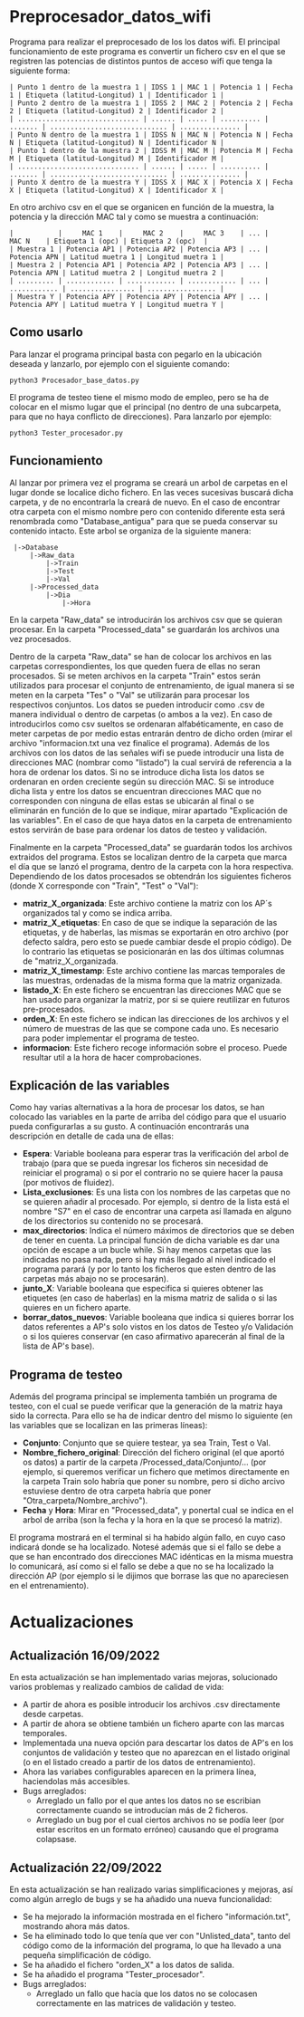 # Preprocesador_datos_wifi
Programa para realizar el preprocesado de los los datos wifi.
El principal funcionamiento de este programa es convertir un fichero csv en el que se registren las potencias de distintos puntos de acceso wifi que tenga la siguiente forma:

    | Punto 1 dentro de la muestra 1 | IDSS 1 | MAC 1 | Potencia 1 | Fecha 1 | Etiqueta (latitud-Longitud) 1 | Identificador 1 |
    | Punto 2 dentro de la muestra 1 | IDSS 2 | MAC 2 | Potencia 2 | Fecha 2 | Etiqueta (latitud-Longitud) 2 | Identificador 2 |
    | .............................. | ...... | ..... | .......... | ....... | ............................. | ............... |
    | Punto N dentro de la muestra 1 | IDSS N | MAC N | Potencia N | Fecha N | Etiqueta (latitud-Longitud) N | Identificador N |
    | Punto 1 dentro de la muestra 2 | IDSS M | MAC M | Potencia M | Fecha M | Etiqueta (latitud-Longitud) M | Identificador M |
    | .............................. | ...... | ..... | .......... | ....... | ............................. | ............... |
    | Punto X dentro de la muestra Y | IDSS X | MAC X | Potencia X | Fecha X | Etiqueta (latitud-Longitud) X | Identificador X |
    
En otro archivo csv en el que se organicen en función de la muestra, la potencia y la dirección MAC tal y como se muestra a continuación:
    
    |           |     MAC 1    |     MAC 2    |     MAC 3    | ... |     MAC N    | Etiqueta 1 (opc) | Etiqueta 2 (opc)  |
    | Muestra 1 | Potencia AP1 | Potencia AP2 | Potencia AP3 | ... | Potencia APN | Latitud muetra 1 | Longitud muetra 1 |
    | Muestra 2 | Potencia AP1 | Potencia AP2 | Potencia AP3 | ... | Potencia APN | Latitud muetra 2 | Longitud muetra 2 |
    | ......... | ............ | ............ | ............ | ... | ............ | ................ | ................. |
    | Muestra Y | Potencia APY | Potencia APY | Potencia APY | ... | Potencia APY | Latitud muetra Y | Longitud muetra Y |


## Como usarlo
Para lanzar el programa principal basta con pegarlo en la ubicación deseada y lanzarlo, por ejemplo con el siguiente comando:
    
    python3 Procesador_base_datos.py

El programa de testeo tiene el mismo modo de empleo, pero se ha de colocar en el mismo lugar que el principal (no dentro de una subcarpeta, para que no haya conflicto de direcciones). Para lanzarlo por ejemplo:

    python3 Tester_procesador.py

## Funcionamiento
Al lanzar por primera vez el programa se creará un arbol de carpetas en el lugar donde se localice dicho fichero. En las veces sucesivas buscará dicha carpeta, y de no encontrarla la creará de nuevo. En el caso de encontrar otra carpeta con el mismo nombre pero con contenido diferente esta será renombrada como "Database_antigua" para que se pueda conservar su contenido intacto.
Este arbol se organiza de la siguiente manera:
     
     |->Database
         |->Raw_data
             |->Train
             |->Test
             |->Val
         |->Processed_data
             |->Dia
                 |->Hora

En la carpeta "Raw_data" se introducirán los archivos csv que se quieran procesar. En la carpeta "Processed_data" se guardarán los archivos una vez procesados.

Dentro de la carpeta "Raw_data" se han de colocar los archivos en las carpetas correspondientes, los que queden fuera de ellas no seran procesados. Si se meten archivos en la carpeta "Train" estos serán utilizados para procesar el conjunto de entrenamiento, de igual manera si se meten en la carpeta "Tes" o "Val" se utilizarán para procesar los respectivos conjuntos.
Los datos se pueden introducir como .csv de manera individual o dentro de carpetas (o ambos a la vez). En caso de introducirlos como csv sueltos se ordenaran alfabéticamente, en caso de meter carpetas de por medio estas entrarán dentro de dicho orden (mirar el archivo "informacion.txt una vez finalice el programa).
Además de los archivos con los datos de las señales wifi se puede introducir una lista de direcciones MAC (nombrar como "listado") la cual servirá de referencia a la hora de ordenar los datos. Si no se introduce dicha lista los datos se ordenaran en orden creciente según su dirección MAC. Si se introduce dicha lista y entre los datos se encuentran direcciones MAC que no corresponden con ninguna de ellas estas se ubicarán al final o se eliminarán en función de lo que se indique, mirar apartado "Explicación de las variables".
En el caso de que haya datos en la carpeta de entrenamiento estos servirán de base para ordenar los datos de testeo y validación.

Finalmente en la carpeta "Processed_data" se guardarán todos los archivos extraidos del programa. Estos se localizan dentro de la carpeta que marca el día que se lanzó el programa, dentro de la carpeta con la hora respectiva.
Dependiendo de los datos procesados se obtendrán los siguientes ficheros (donde X corresponde con "Train", "Test" o "Val"):
* **matriz_X_organizada**: Este archivo contiene la matriz con los AP´s organizados tal y como se indica arriba.
* **matriz_X_etiquetas**: En caso de que se indique la separación de las etiquetas, y de haberlas, las mismas se exportarán en otro archivo (por defecto saldra, pero esto se puede cambiar desde el propio código). De lo contrario las etiquetas se posicionarán en las dos últimas columnas de "matriz_X_organizada.
* **matriz_X_timestamp**: Este archivo contiene las marcas temporales de las muestras, ordenadas de la misma forma que la matriz organizada.
* **listado_X**: En este fichero se encuentran las direcciones MAC que se han usado para organizar la matriz, por si se quiere reutilizar en futuros pre-procesados.
* **orden_X**: En este fichero se indican las direcciones de los archivos y el número de muestras de las que se compone cada uno. Es necesario para poder implementar el programa de testeo.
* **informacion**: Este fichero recoge información sobre el proceso. Puede resultar util a la hora de hacer comprobaciones.

## Explicación de las variables
Como hay varias alternativas a la hora de procesar los datos, se han colocado las variables en la parte de arriba del código para que el usuario pueda configurarlas a su gusto. A continuación encontrarás una descripción en detalle de cada una de ellas:

* **Espera**: Variable booleana para esperar tras la verificación del arbol de trabajo (para que se pueda ingresar los ficheros sin necesidad de reiniciar el programa) o si por el contrario no se quiere hacer la pausa (por motivos de fluidez).
* **Lista_exclusiones**: Es una lista con los nombres de las carpetas que no se quieren añadir al procesado. Por ejemplo, si dentro de la lista está el nombre "S7" en el caso de encontrar una carpeta así llamada en alguno de los directorios su contenido no se procesará.
* **max_directorios**: Indica el número máximos de directorios que se deben de tener en cuenta. La principal función de dicha variable es dar una opción de escape a un bucle while. Si hay menos carpetas que las indicadas no pasa nada, pero si hay más llegado al nivel indicado el programa parará (y por lo tanto los ficheros que esten dentro de las carpetas más abajo no se procesarán).
* **junto_X**: Variable booleana que especifica si quieres obtener las etiquetes (en caso de haberlas) en la misma matriz de salida o si las quieres en un fichero aparte.
* **borrar_datos_nuevos**: Variable booleana que indica si quieres borrar los datos referentes a AP's solo vistos en los datos de Testeo y/o Validación o si los quieres conservar (en caso afirmativo aparecerán al final de la lista de AP's base).


## Programa de testeo
Además del programa principal se implementa también un programa de testeo, con el cual se puede verificar que la generación de la matriz haya sido la correcta. Para ello se ha de indicar dentro del mismo lo siguiente (en las variables que se localizan en las primeras líneas):
* **Conjunto**: Conjunto que se quiere testear, ya sea Train, Test o Val.
* **Nombre_fichero_original**: Dirección del fichero original (el que aportó os datos) a partir de la carpeta /Processed_data/Conjunto/... (por ejemplo, si queremos verificar un fichero que metimos directamente en la carpeta Train solo habría que poner su nombre, pero si dicho arcivo estuviese dentro de otra carpeta habría que poner "Otra_carpeta/Nombre_archivo").
* **Fecha** y **Hora**: Mirar en "Processed_data", y ponertal cual se indica en el arbol de arriba (son la fecha y la hora en la que se procesó la matriz).

El programa mostrará en el terminal si ha habido algún fallo, en cuyo caso indicará donde se ha localizado. Notesé además que si el fallo se debe a que se han encontrado dos direcciones MAC idénticas en la misma muestra lo comunicará, así como si el fallo se debe a que no se ha localizado la dirección AP (por ejemplo si le dijimos que borrase las que no apareciesen en el entrenamiento).

# Actualizaciones
## Actualización 16/09/2022
En esta actualización se han implementado varias mejoras, solucionado varios problemas y realizado cambios de calidad de vida:
* A partir de ahora es posible introducir los archivos .csv directamente desde carpetas.
* A partir de ahora se obtiene también un fichero aparte con las marcas temporales.
* Implementada una nueva opción para descartar los datos de AP's en los conjuntos de validación y testeo que no aparezcan en el listado original (o en el listado creado a partir de los datos de entrenamiento). 
* Ahora las variabes configurables aparecen en la primera línea, haciendolas más accesibles.
* Bugs arreglados:
    * Arreglado un fallo por el que antes los datos no se escribian correctamente cuando se introducían más de 2 ficheros.
    * Arreglado un bug por el cual ciertos archivos no se podía leer (por estar escritos en un formato erróneo) causando que el programa colapsase.

## Actualización 22/09/2022
En esta actualización se han realizado varias simplificaciones y mejoras, así como algún arreglo de bugs y se ha añadido una nueva funcionalidad:
* Se ha mejorado la información mostrada en el fichero "información.txt", mostrando ahora más datos.
* Se ha eliminado todo lo que tenía que ver con "Unlisted_data", tanto del código como de la información del programa, lo que ha llevado a una pequeña simplificación de código.
* Se ha añadido el fichero "orden_X" a los datos de salida.
* Se ha añadido el programa "Tester_procesador".
* Bugs arreglados:
    * Arreglado un fallo que hacía que los datos no se colocasen correctamente en las matrices de validación y testeo.
